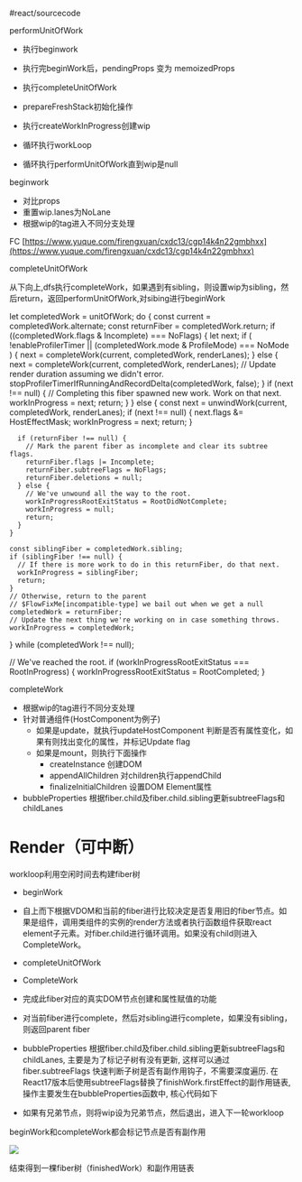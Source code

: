 #react/sourcecode

performUnitOfWork

-   执行beginwork
-   执行完beginWork后，pendingProps 变为 memoizedProps
-   执行completeUnitOfWork



- prepareFreshStack初始化操作
- 执行createWorkInProgress创建wip
- 循环执行workLoop
- 循环执行performUnitOfWork直到wip是null

  

  

beginwork

-   对比props
-   重置wip.lanes为NoLane
-   根据wip的tag进入不同分支处理

FC [https://www.yuque.com/firengxuan/cxdc13/cgp14k4n22gmbhxx](https://www.yuque.com/firengxuan/cxdc13/cgp14k4n22gmbhxx)

  

completeUnitOfWork

从下向上,dfs执行completeWork，如果遇到有sibling，则设置wip为sibling，然后return，返回performUnitOfWork,对sibing进行beginWork

let completedWork = unitOfWork;
  do {
    const current = completedWork.alternate;
    const returnFiber = completedWork.return;
    if ((completedWork.flags & Incomplete) === NoFlags) {
      let next;
      if (
        !enableProfilerTimer ||
        (completedWork.mode & ProfileMode) === NoMode
      ) {
        next = completeWork(current, completedWork, renderLanes);
      } else {
        next = completeWork(current, completedWork, renderLanes);
        // Update render duration assuming we didn't error.
        stopProfilerTimerIfRunningAndRecordDelta(completedWork, false);
      }
      if (next !== null) {
        // Completing this fiber spawned new work. Work on that next.
        workInProgress = next;
        return;
      }
    } else {
      const next = unwindWork(current, completedWork, renderLanes);
      if (next !== null) {
        next.flags &= HostEffectMask;
        workInProgress = next;
        return;
      }

      if (returnFiber !== null) {
        // Mark the parent fiber as incomplete and clear its subtree flags.
        returnFiber.flags |= Incomplete;
        returnFiber.subtreeFlags = NoFlags;
        returnFiber.deletions = null;
      } else {
        // We've unwound all the way to the root.
        workInProgressRootExitStatus = RootDidNotComplete;
        workInProgress = null;
        return;
      }
    }

    const siblingFiber = completedWork.sibling;
    if (siblingFiber !== null) {
      // If there is more work to do in this returnFiber, do that next.
      workInProgress = siblingFiber;
      return;
    }
    // Otherwise, return to the parent
    // $FlowFixMe[incompatible-type] we bail out when we get a null
    completedWork = returnFiber;
    // Update the next thing we're working on in case something throws.
    workInProgress = completedWork;
  } while (completedWork !== null);

  // We've reached the root.
  if (workInProgressRootExitStatus === RootInProgress) {
    workInProgressRootExitStatus = RootCompleted;
  }

  

completeWork
-   根据wip的tag进行不同分支处理
-   针对普通组件(HostComponent为例子)
	- 如果是update，就执行updateHostComponent 判断是否有属性变化，如果有则找出变化的属性，并标记Update flag
	- 如果是mount，则执行下面操作
		- createInstance 创建DOM
		- appendAllChildren 对children执行appendChild
		- finalizeInitialChildren 设置DOM Element属性
-   bubbleProperties 根据fiber.child及fiber.child.sibling更新subtreeFlags和childLanes




# Render（可中断）

workloop利用空闲时间去构建fiber树

-   beginWork

-   自上而下根据VDOM和当前的fiber进行比较决定是否复用旧的fiber节点。如果是组件，调用类组件的实例的render方法或者执行函数组件获取react element子元素。对fiber.child进行循环调用。如果没有child则进入CompleteWork。

-   completeUnitOfWork

-   CompleteWork

-   完成此fiber对应的真实DOM节点创建和属性赋值的功能
-   对当前fiber进行complete，然后对sibling进行complete，如果没有sibling，则返回parent fiber
-   bubbleProperties 根据fiber.child及fiber.child.sibling更新subtreeFlags和childLanes, 主要是为了标记子树有没有更新, 这样可以通过 fiber.subtreeFlags 快速判断子树是否有副作用钩子，不需要深度遍历. 在React17版本后使用subtreeFlags替换了finishWork.firstEffect的副作用链表, 操作主要发生在bubbleProperties函数中, 核心代码如下

-   如果有兄弟节点，则将wip设为兄弟节点，然后退出，进入下一轮workloop

beginWork和completeWork都会标记节点是否有副作用  

![](https://cdn.nlark.com/yuque/0/2022/png/22244142/1665744391707-968f282a-bb93-42ed-a863-2aa2172d6006.png)

结束得到一棵fiber树（finishedWork）和副作用链表